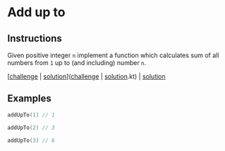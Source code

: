 # Add up to

## Instructions
Given positive integer `n` implement a function which calculates sum of all numbers from `1` up to (and including)
number `n`.

[[challenge](challenge) | [solution](solution.kt)]([challenge](challenge) | [solution](solution.kt).kt) | [solution](solution.kt)

## Examples

```kotlin
addUpTo(1) // 1

addUpTo(2) // 3

addUpTo(3) // 6
```
